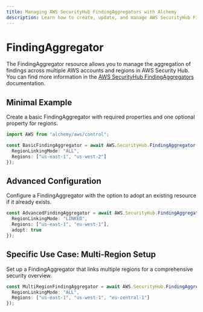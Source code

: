 ```yaml
---
title: Managing AWS SecurityHub FindingAggregators with Alchemy
description: Learn how to create, update, and manage AWS SecurityHub FindingAggregators using Alchemy Cloud Control.
---
```


# FindingAggregator

The FindingAggregator resource allows you to manage the aggregation of findings across multiple AWS accounts and regions in AWS Security Hub. You can find more information in the [AWS SecurityHub FindingAggregators](https://docs.aws.amazon.com/securityhub/latest/userguide/) documentation.

## Minimal Example

Create a basic FindingAggregator with required properties and one optional property for regions.

```ts
import AWS from "alchemy/aws/control";

const BasicFindingAggregator = await AWS.SecurityHub.FindingAggregator("BasicAggregator", {
  RegionLinkingMode: "ALL",
  Regions: ["us-east-1", "us-west-2"]
});
```

## Advanced Configuration

Configure a FindingAggregator with the option to adopt an existing resource if it already exists.

```ts
const AdvancedFindingAggregator = await AWS.SecurityHub.FindingAggregator("AdvancedAggregator", {
  RegionLinkingMode: "LINKED",
  Regions: ["us-east-1", "eu-west-1"],
  adopt: true
});
```

## Specific Use Case: Multi-Region Setup

Set up a FindingAggregator that links multiple regions for a comprehensive security overview.

```ts
const MultiRegionFindingAggregator = await AWS.SecurityHub.FindingAggregator("MultiRegionAggregator", {
  RegionLinkingMode: "ALL",
  Regions: ["us-east-1", "us-west-1", "eu-central-1"]
});
```